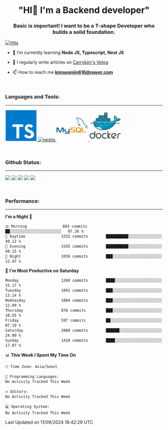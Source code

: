 <h1 align="center">"HI👋 I'm a Backend developer" </h1>
<h3 align="center">Basic is important! I want to be a T-shape Developer who builds a solid foundation.</h3>

[![Hits](https://hits.seeyoufarm.com/api/count/incr/badge.svg?url=https%3A%2F%2Fgithub.com%2Fgimseonjin&count_bg=%2318BFE5&title_bg=%23555555&icon=ko-fi.svg&icon_color=%23E7E7E7&title=hits&edge_flat=false)](https://hits.seeyoufarm.com)

- 🌱 I’m currently learning **Node JS, Typescript, Nest JS**

- 📝 I regularly write articles on [Carrykim's Velog](https://velog.io/@carrykim)

- 📫 How to reach me **kimseonjin616@naver.com**

<br/>

<h3 align="left">Languages and Tools:</h3>

***

<p align="left"> 
 <a href="https://www.typescriptlang.org/" target="_blank" rel="noreferrer"> <img src="https://raw.githubusercontent.com/devicons/devicon/master/icons/typescript/typescript-original.svg" alt="typescript" width="20%" height="20%"/> </a>
<a href="https://nestjs.com/" target="_blank" rel="noreferrer"> <img src="https://docs.nestjs.com/assets/logo-small.svg" alt="nestjs" width="20%" height="20%"/> </a> 
<a href="https://www.mysql.com/" target="_blank" rel="noreferrer"> <img src="https://raw.githubusercontent.com/devicons/devicon/master/icons/mysql/mysql-original-wordmark.svg" alt="mysql" width="20%" height="20%"/>  </a>
 <a href="https://www.docker.com/" target="_blank" rel="noreferrer"> <img src="https://raw.githubusercontent.com/devicons/devicon/master/icons/docker/docker-original-wordmark.svg" alt="docker" width="20%" height="20%"/> </a>
 </p>
</p>

<br/>

<h3 align="left">Github Status:</h3>

***

![](http://github-profile-summary-cards.vercel.app/api/cards/profile-details?username=gimseonjin&theme=nord_bright)
![](http://github-profile-summary-cards.vercel.app/api/cards/repos-per-language?username=gimseonjin&theme=nord_bright)
![](http://github-profile-summary-cards.vercel.app/api/cards/most-commit-language?username=gimseonjin&theme=nord_bright)
![](http://github-profile-summary-cards.vercel.app/api/cards/stats?username=gimseonjin&theme=nord_bright)
![](http://github-profile-summary-cards.vercel.app/api/cards/productive-time?username=gimseonjin&theme=nord_bright&utcOffset=8)


<br/>

<h3 align="left">Performance:</h3>

***

<!--START_SECTION:waka-->
**I'm a Night 🦉** 

```text
🌞 Morning                603 commits         ██░░░░░░░░░░░░░░░░░░░░░░░   07.26 % 
🌆 Daytime                3332 commits        ██████████░░░░░░░░░░░░░░░   40.12 % 
🌃 Evening                3335 commits        ██████████░░░░░░░░░░░░░░░   40.15 % 
🌙 Night                  1036 commits        ███░░░░░░░░░░░░░░░░░░░░░░   12.47 % 
```
📅 **I'm Most Productive on Saturday** 

```text
Monday                   1260 commits        ████░░░░░░░░░░░░░░░░░░░░░   15.17 % 
Tuesday                  1091 commits        ███░░░░░░░░░░░░░░░░░░░░░░   13.14 % 
Wednesday                1004 commits        ███░░░░░░░░░░░░░░░░░░░░░░   12.09 % 
Thursday                 876 commits         ███░░░░░░░░░░░░░░░░░░░░░░   10.55 % 
Friday                   597 commits         ██░░░░░░░░░░░░░░░░░░░░░░░   07.19 % 
Saturday                 2060 commits        ██████░░░░░░░░░░░░░░░░░░░   24.80 % 
Sunday                   1418 commits        ████░░░░░░░░░░░░░░░░░░░░░   17.07 % 
```


📊 **This Week I Spent My Time On** 

```text
🕑︎ Time Zone: Asia/Seoul

💬 Programming Languages: 
No Activity Tracked This Week

🔥 Editors: 
No Activity Tracked This Week

💻 Operating System: 
No Activity Tracked This Week
```


 Last Updated on 11/09/2024 18:42:29 UTC
<!--END_SECTION:waka-->

<div align="center">
  
